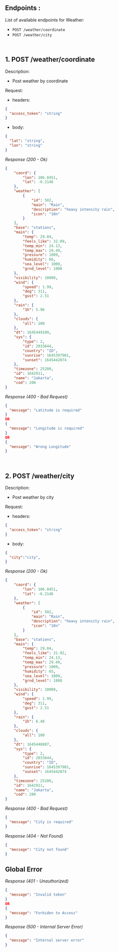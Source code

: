 ## Endpoints :

List of available endpoints for Weather:

- `POST /weather/coordinate`
- `POST /weather/city`


&nbsp;

## 1. POST /weather/coordinate

Description:

- Post weather by coordinate

Request:

- headers:

```json
{
  "access_token": "string"
}
```

- body:

```json
{
  "lat": "string",
  "lon": "string"
}
``` 

_Response (200 - Ok)_

```json
{
    "coord": {
        "lon": 106.8451,
        "lat": -6.2146
    },
    "weather": [
        {
            "id": 502,
            "main": "Rain",
            "description": "heavy intensity rain",
            "icon": "10n"
        }
    ],
    "base": "stations",
    "main": {
        "temp": 29.04,
        "feels_like": 32.09,
        "temp_min": 24.13,
        "temp_max": 29.49,
        "pressure": 1009,
        "humidity": 66,
        "sea_level": 1009,
        "grnd_level": 1008
    },
    "visibility": 10000,
    "wind": {
        "speed": 1.99,
        "deg": 311,
        "gust": 2.51
    },
    "rain": {
        "1h": 5.96
    },
    "clouds": {
        "all": 100
    },
    "dt": 1645449109,
    "sys": {
        "type": 2,
        "id": 2033644,
        "country": "ID",
        "sunrise": 1645397901,
        "sunset": 1645442074
    },
    "timezone": 25200,
    "id": 1642911,
    "name": "Jakarta",
    "cod": 200
}
```

_Response (400 - Bad Request)_

```json
{
  "message": "Latitude is required"
}
OR
{
  "message": "Longitude is required"
}
OR
{
  "message": "Wrong Longitude"
}

```

&nbsp;


## 2. POST /weather/city

Description:

- Post weather by city

Request:

- headers:

```json
{
  "access_token": "string"
}
```

- body:

```json
{
  "city":"city",
}
```

_Response (200 - Ok)_

```json
{
    "coord": {
        "lon": 106.8451,
        "lat": -6.2146
    },
    "weather": [
        {
            "id": 502,
            "main": "Rain",
            "description": "heavy intensity rain",
            "icon": "10n"
        }
    ],
    "base": "stations",
    "main": {
        "temp": 29.04,
        "feels_like": 31.92,
        "temp_min": 24.13,
        "temp_max": 29.49,
        "pressure": 1009,
        "humidity": 65,
        "sea_level": 1009,
        "grnd_level": 1008
    },
    "visibility": 10000,
    "wind": {
        "speed": 1.99,
        "deg": 311,
        "gust": 2.51
    },
    "rain": {
        "1h": 6.48
    },
    "clouds": {
        "all": 100
    },
    "dt": 1645448807,
    "sys": {
        "type": 2,
        "id": 2033644,
        "country": "ID",
        "sunrise": 1645397901,
        "sunset": 1645442074
    },
    "timezone": 25200,
    "id": 1642911,
    "name": "Jakarta",
    "cod": 200
}
```

_Response (400 - Bad Request)_

```json
{
  "message": "City is required"
}

```
_Response (404 - Not Found)_

```json
{
  "message": "City not found"
}

```



## Global Error

_Response (401 - Unauthorized)_

```json
{
  "message": "Invalid token"
}
OR
{
  "message": "Forbiden to Access" 
}
```

_Response (500 - Internal Server Error)_

```json
{
  "message": "Internal server error"
}
```